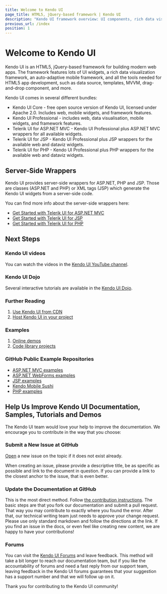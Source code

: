 ```yaml
---
title: Welcome to Kendo UI
page_title: HTML5, jQuery-based framework | Kendo UI
description: "Kendo UI framework overview: UI components, rich data visualization framework, auto-adaptive mobile widgets and all tools for building rich web applications."
previous_url: /index
position: 1
---
```


# Welcome to Kendo UI

Kendo UI is an HTML5, jQuery-based framework for building modern web apps. The framework features lots of UI widgets, a
rich data visualization framework, an auto-adaptive mobile framework, and all the tools needed for HTML5 app
development, such as data source, templates, MVVM, drag-and-drop component, and more.

Kendo UI comes in several different bundles:

* Kendo UI Core - free open source version of Kendo UI, licensed under Apache 2.0. Includes web, mobile widgets, and
  framework features.
* Kendo UI Professional - includes web, data visualisation, mobile widgets, and framework features.
* Telerik UI for ASP.NET MVC - Kendo UI Professional plus ASP.NET MVC wrappers for all available widgets.
* Telerik UI for JSP - Kendo UI Professional plus JSP wrappers for the available web and dataviz widgets.
* Telerik UI for PHP - Kendo UI Professional plus PHP wrappers for the available web and dataviz widgets.

## Server-Side Wrappers

Kendo UI provides server-side wrappers for ASP.NET, PHP and JSP. Those are classes (ASP.NET and PHP) or XML tags (JSP)
which generate the Kendo UI widgets from a server-side code.

You can find more info about the server-side wrappers here:

- [Get Started with Telerik UI for ASP.NET MVC](/using-kendo-with/aspnet-mvc/introduction)
- [Get Started with Telerik UI for JSP](/using-kendo-with/jsp/introduction)
- [Get Started with Telerik UI for PHP](/using-kendo-with/php/introduction)

## Next Steps

### Kendo UI videos

You can watch the videos in the [Kendo UI YouTube channel](http://www.youtube.com/kendouitv).

### Kendo UI Dojo

Several interactive tutorials are available in the [Kendo UI Dojo](http://dojo.telerik.com).

### Further Reading

1. [Use Kendo UI from CDN](/install/cdn)
1. [Host Kendo UI in your project](/install/onsite)

### Examples

1. [Online demos](http://demos.telerik.com/kendo-ui)
1. [Code library projects](http://www.telerik.com/support/code-library)

### GitHub Public Example Repositories

-   [ASP.NET MVC examples](https://github.com/telerik/kendo-examples-asp-net-mvc/)
-   [ASP.NET WebForms examples](https://github.com/telerik/kendo-examples-asp.net/)
-   [JSP examples](https://github.com/telerik/kendo-examples-java)
-   [Kendo Mobile Sushi](https://github.com/telerik/kendo-mobile-sushi)
-   [PHP examples](https://github.com/telerik/kendo-examples-php)

## Help Us Improve Kendo UI Documentation, Samples, Tutorials and Demos

The Kendo UI team would love your help to improve the documentation. We encourage you to contribute in the way that you
choose:

### Submit a New Issue at GitHub

[Open](https://github.com/telerik/kendo-docs/issues?state=open) a new issue on the topic if it does not exist already.

When creating an issue, please provide a descriptive title, be as specific as possible and link to the document in
question. If you can provide a link to the closest anchor to the issue, that is even better.

### Update the Documentation at GitHub

This is the most direct method. Follow [the contribution instructions](https://github.com/telerik/kendo-docs/blob/master/readme.md). The basic steps
are that you fork our documentation and submit a pull request. That way you may contribute to exactly where you found the error. After that, our technical
writing team just needs to approve your change request. Please use only standard markdown and follow the directions at the link. If you find an issue
in the docs, or even feel like creating new content, we are happy to have your contributions!

### Forums

You can visit the [Kendo UI Forums](http://www.telerik.com/forums) and leave feedback. This method will take a bit longer to reach our documentation
team, but if you like the accountability of forums and need a fast reply from our support team, leaving feedback in the Kendo UI forums guarantees
that your suggestion has a support number and that we will follow up on it.

Thank you for contributing to the Kendo UI community!
